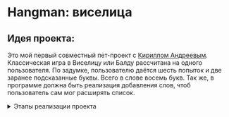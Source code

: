 # Hangman: виселица

## Идея проекта:
Это мой первый совместный пет-проект с [Кириллом Андреевым](https://github.com/Elite-tea). Классическая игра в Виселицу или Балду рассчитана на одного пользователя.
По задумке, пользователю даётся шесть попыток и две заранее подсказанные буквы. Всего в слове восемь букв.
Так же, в программе должна быть реализация добавления слов, чтоб пользователь сам мог расширять список.

<details>
  <summary> Этапы реализации проекта</summary>
## Этап первый
* класс `Manager` должен отвечать за добавление слова в `HashMap`, где ключ - слово в типа `String`, а значения - буквы слова типа `Character`. Так же, он должен считывать отдельный файл в формате `txt`, в котором хранятся правила игры.
* класс `Game` реализует полный цикл игры
* в классе `Main` реализована печать меню и считывание команд пользователя
## Этап второй
* перевёл все комментарии и взаимодействие с пользователем на русский язык во всех классах
* добавил в `resources` новый файл со словами для игры
* добавил в класс `Manager` метод для считывания слов из файла и их сохранения в `HashMap`
## Этап третий
* добавлен класс `Hangman` с методами `printHangman(N)Try()` для печати попыток пользователя угадать букву
## Этап четвертый
* заменена `HashMap` на `List` для более удобного получения слова
* в классе `Game` добавлен метод `guessingALetter()` для реализации игры
* обновлено добавление пользователем слова в список (теперь слово добавляется не в список внутри программы, а в отдельный файл формата `txt`)
## Этап пятый
* добавлена возможность прослушивания музыки в классе `Main`
* реализован класс `Game`
* исправлены комментарии и код для более читабельного формата
</details>
